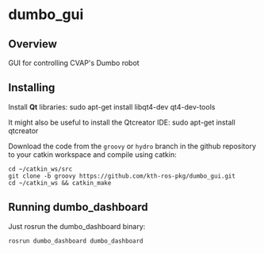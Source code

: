 dumbo_gui
=========

Overview
---------------------------------------------

GUI for controlling CVAP's Dumbo robot


Installing
---------------------------------------------

Install **Qt** libraries:
    sudo apt-get install libqt4-dev qt4-dev-tools

It might also be useful to install the Qtcreator IDE:
    sudo apt-get install qtcreator

Download the code from the `groovy` or `hydro` branch in the  github repository to your catkin workspace and compile using catkin:

    cd ~/catkin_ws/src
    git clone -b groovy https://github.com/kth-ros-pkg/dumbo_gui.git
    cd ~/catkin_ws && catkin_make
    


Running dumbo_dashboard
---------------------------------------------

Just rosrun the dumbo_dashboard binary:
    
    rosrun dumbo_dashboard dumbo_dashboard